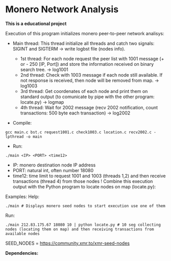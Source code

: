 # Monero Network Analysis
<b> This is a educational project </b>

 Execution of this program initializes monero peer-to-peer network analisys:
 *   Main thread: This thread initialize all threads and catch two signals: SIGINT and SIGTERM -> write logbst file (nodes info).
     - 1st thread: For each node request the peer list with 1001 message (+ or - 250 [IP, Port]) and store the information received on binary search tree. -> log1001
     - 2nd thread: Check with 1003 message if each node still available. If not response is received, then node will be removed from map.                  -> log1003
     - 3rd thread: Get coordenates of each node and print them on standard output (to comunicate by pipe with the other program: locate.py)                -> logmap
     - 4th thread: Wait for 2002 message (recv 2002 notification, count transactions: 500 byte each transaction)                                           -> log2002

 * Compile:
 ```
 gcc main.c bst.c request1001.c check1003.c location.c recv2002.c -lpthread -o main
 ```
 * Run:     
 ```
 ./main <IP> <PORT> <time12>
 ```
 * IP: monero destination node IP address
 * PORT: natural int, often number 18080
 * time12: time limit to request 1001 and 1003 (threads 1,2) and then receive transactions (thread 4) from those nodes
 ! Combine this execution output with the Python program to locate nodes on map (locate.py):

Examples:
 Help: 
 ```
 ./main # Displays monero seed nodes to start execution use one of them 
 ```
 Run: 
 ```
 ./main 212.83.175.67 18080 10 | python locate.py # 10 seg collecting nodes (locating them on map) and then receiving transactions from available nodes
```
 SEED_NODES = https://community.xmr.to/xmr-seed-nodes



<b> Dependencies: </b>


